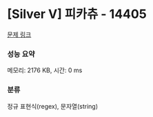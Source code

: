 # [Silver V] 피카츄 - 14405 

[문제 링크](https://www.acmicpc.net/problem/14405) 

### 성능 요약

메모리: 2176 KB, 시간: 0 ms

### 분류

정규 표현식(regex), 문자열(string)

